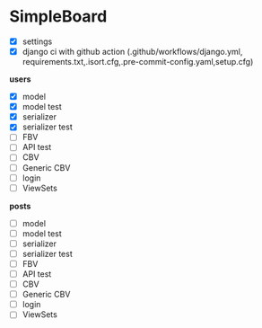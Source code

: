 # SimpleBoard

- [x] settings
- [x] django ci with github action
      (.github/workflows/django.yml, requirements.txt,.isort.cfg,.pre-commit-config.yaml,setup.cfg)

**users**

- [x] model
- [x] model test
- [x] serializer
- [x] serializer test
- [ ] FBV
- [ ] API test
- [ ] CBV
- [ ] Generic CBV
- [ ] login
- [ ] ViewSets

**posts**

- [ ] model
- [ ] model test
- [ ] serializer
- [ ] serializer test
- [ ] FBV
- [ ] API test
- [ ] CBV
- [ ] Generic CBV
- [ ] login
- [ ] ViewSets
